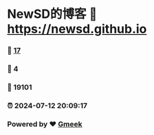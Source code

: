 # NewSD的博客 :link: https://newsd.github.io 
### :page_facing_up: [17](https://newsd.github.io/tag.html) 
### :speech_balloon: 4 
### :hibiscus: 19101 
### :alarm_clock: 2024-07-12 20:09:17 
### Powered by :heart: [Gmeek](https://github.com/Meekdai/Gmeek)
